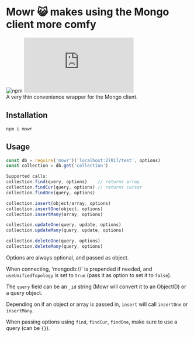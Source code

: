 # Mowr 😺 makes using the Mongo client more comfy
![npm](https://img.shields.io/npm/v/mowr) ![GitHub file size in bytes](https://img.shields.io/github/size/osban/mowr/index.js?color=limegreen)  
A very thin convenience wrapper for the Mongo client.

## Installation
```
npm i mowr
```

## Usage
```js
const db = require('mowr')('localhost:27017/test', options)
const collection = db.get('collection')

Supported calls:
collection.find(query, options)    // returns array
collection.findCur(query, options) // returns cursor
collection.findOne(query, options)

collection.insert(object/array, options)
collection.insertOne(object, options)
collection.insertMany(array, options)

collection.updateOne(query, update, options)
collection.updateMany(query, update, options)

collection.deleteOne(query, options)
collection.deleteMany(query, options)
```
Options are always optional, and passed as object.

When connecting, 'mongodb://' is prepended if needed, and `useUnifiedTopology` is set to `true` (pass it as option to set it to `false`).

The `query` field can be an `_id` string (Mowr will convert it to an ObjectID) or a query object.

Depending on if an object or array is passed in, `insert` will call `insertOne` or `insertMany`.

When passing options using `find`, `findCur`, `findOne`, make sure to use a query (can be `{}`).